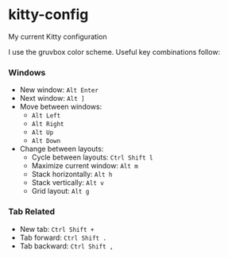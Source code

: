# kitty-config
My current Kitty configuration

I use the gruvbox color scheme. Useful key combinations follow:

### Windows

- New window: `Alt Enter`
- Next window: `Alt ]`
- Move between windows:
  - `Alt Left`
  - `Alt Right`
  - `Alt Up`
  - `Alt Down`
- Change between layouts:
  - Cycle between layouts: `Ctrl Shift l`
  - Maximize current window: `Alt m`
  - Stack horizontally: `Alt h`
  - Stack vertically: `Alt v`
  - Grid layout: `Alt g`
  
### Tab Related

- New tab: `Ctrl Shift +`
- Tab forward: `Ctrl Shift .`
- Tab backward: `Ctrl Shift ,`
